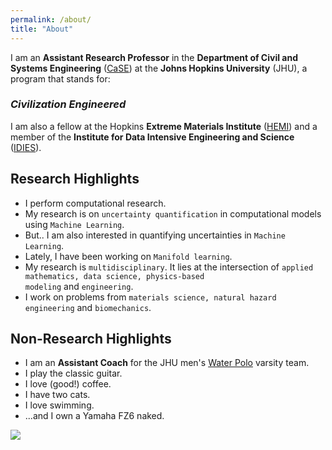```yaml
---
permalink: /about/
title: "About"
---
```



I am an <strong>Assistant Research Professor</strong> in the  <strong>Department of Civil and Systems Engineering</strong> (<a href="https://engineering.jhu.edu/case/" target="_blank">CaSE</a>) at the <strong>Johns Hopkins University</strong> (JHU), a program  that stands for:

### <i>Civilization Engineered</i>

I am also a fellow at the Hopkins <strong>Extreme Materials Institute</strong> (<a href="https://hemi.jhu.edu">HEMI</a>) and a member of the <strong>Institute for Data Intensive Engineering and Science</strong> (<a href="https://idies.jhu.edu">IDIES</a>). 


## Research Highlights

* I perform computational research.
* My research is on <code>uncertainty quantification</code> in computational models using <code>Machine Learning</code>.
* But.. I am also interested in quantifying uncertainties in <code>Machine Learning</code>.
* Lately, I have been working on <code>Manifold learning</code>.
* My research is <code>multidisciplinary</code>. It lies at the intersection of <code>applied mathematics, data science, physics-based modeling</code> and <code>engineering</code>.
* I work on problems from <code>materials science, natural hazard engineering</code> and <code>biomechanics</code>.


## Non-Research Highlights

*  I am an <strong>Assistant Coach</strong> for the JHU men's <a href="https://hopkinssports.com/sports/mens-water-polo" target="_blank">Water Polo</a> varsity team.
* I play the classic guitar.
* I love (good!) coffee.
* I have two cats.
* I love swimming.
* ...and I own a Yamaha FZ6 naked.


<img src="{{ site.url }}{{ site.baseurl }}/assets/images/image1.png"/>

